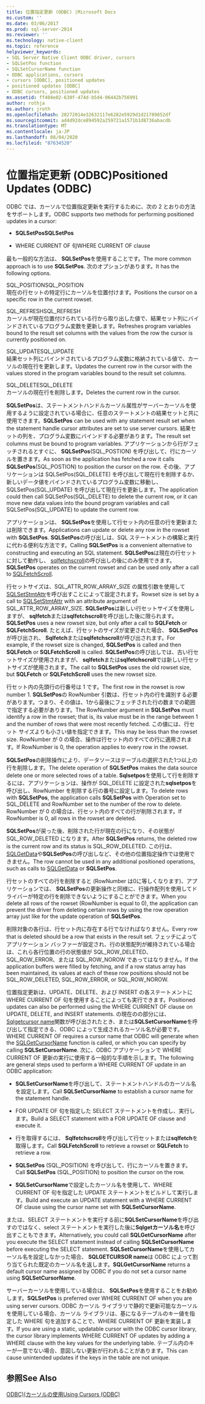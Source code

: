 ```yaml
---
title: 位置指定更新 (ODBC) |Microsoft Docs
ms.custom: ''
ms.date: 03/06/2017
ms.prod: sql-server-2014
ms.reviewer: ''
ms.technology: native-client
ms.topic: reference
helpviewer_keywords:
- SQL Server Native Client ODBC driver, cursors
- SQLSetPos function
- SQLSetCursorName function
- ODBC applications, cursors
- cursors [ODBC], positioned updates
- positioned updates [ODBC]
- ODBC cursors, positioned updates
ms.assetid: ff404e02-630f-474d-b5d4-06442b756991
author: rothja
ms.author: jroth
ms.openlocfilehash: 20272014e32632117e6282e5929d1d21789852df
ms.sourcegitcommit: ad4d92dce894592a259721a1571b1d8736abacdb
ms.translationtype: MT
ms.contentlocale: ja-JP
ms.lasthandoff: 08/04/2020
ms.locfileid: "87634520"
---
```

# <a name="positioned-updates-odbc"></a><span data-ttu-id="8b0b7-102">位置指定更新 (ODBC)</span><span class="sxs-lookup"><span data-stu-id="8b0b7-102">Positioned Updates (ODBC)</span></span>
  <span data-ttu-id="8b0b7-103">ODBC では、カーソルで位置指定更新を実行するために、次の 2 とおりの方法をサポートします。</span><span class="sxs-lookup"><span data-stu-id="8b0b7-103">ODBC supports two methods for performing positioned updates in a cursor:</span></span>  
  
-   <span data-ttu-id="8b0b7-104">**SQLSetPos**</span><span class="sxs-lookup"><span data-stu-id="8b0b7-104">**SQLSetPos**</span></span>  
  
-   <span data-ttu-id="8b0b7-105">WHERE CURRENT OF 句</span><span class="sxs-lookup"><span data-stu-id="8b0b7-105">WHERE CURRENT OF clause</span></span>  
  
 <span data-ttu-id="8b0b7-106">最も一般的な方法は、 **SQLSetPos**を使用することです。</span><span class="sxs-lookup"><span data-stu-id="8b0b7-106">The more common approach is to use **SQLSetPos**.</span></span> <span data-ttu-id="8b0b7-107">次のオプションがあります。</span><span class="sxs-lookup"><span data-stu-id="8b0b7-107">It has the following options.</span></span>  
  
 <span data-ttu-id="8b0b7-108">SQL_POSITION</span><span class="sxs-lookup"><span data-stu-id="8b0b7-108">SQL_POSITION</span></span>  
 <span data-ttu-id="8b0b7-109">現在の行セットの特定行にカーソルを位置付けます。</span><span class="sxs-lookup"><span data-stu-id="8b0b7-109">Positions the cursor on a specific row in the current rowset.</span></span>  
  
 <span data-ttu-id="8b0b7-110">SQL_REFRESH</span><span class="sxs-lookup"><span data-stu-id="8b0b7-110">SQL_REFRESH</span></span>  
 <span data-ttu-id="8b0b7-111">カーソルが現在位置付けられている行から取り出した値で、結果セット列にバインドされているプログラム変数を更新します。</span><span class="sxs-lookup"><span data-stu-id="8b0b7-111">Refreshes program variables bound to the result set columns with the values from the row the cursor is currently positioned on.</span></span>  
  
 <span data-ttu-id="8b0b7-112">SQL_UPDATE</span><span class="sxs-lookup"><span data-stu-id="8b0b7-112">SQL_UPDATE</span></span>  
 <span data-ttu-id="8b0b7-113">結果セット列にバインドされているプログラム変数に格納されている値で、カーソルの現在行を更新します。</span><span class="sxs-lookup"><span data-stu-id="8b0b7-113">Updates the current row in the cursor with the values stored in the program variables bound to the result set columns.</span></span>  
  
 <span data-ttu-id="8b0b7-114">SQL_DELETE</span><span class="sxs-lookup"><span data-stu-id="8b0b7-114">SQL_DELETE</span></span>  
 <span data-ttu-id="8b0b7-115">カーソルの現在行を削除します。</span><span class="sxs-lookup"><span data-stu-id="8b0b7-115">Deletes the current row in the cursor.</span></span>  
  
 <span data-ttu-id="8b0b7-116">**SQLSetPos**は、ステートメントハンドルカーソル属性がサーバーカーソルを使用するように設定されている場合に、任意のステートメントの結果セットと共に使用できます。</span><span class="sxs-lookup"><span data-stu-id="8b0b7-116">**SQLSetPos** can be used with any statement result set when the statement handle cursor attributes are set to use server cursors.</span></span> <span data-ttu-id="8b0b7-117">結果セットの列を、プログラム変数にバインドする必要があります。</span><span class="sxs-lookup"><span data-stu-id="8b0b7-117">The result set columns must be bound to program variables.</span></span> <span data-ttu-id="8b0b7-118">アプリケーションから行がフェッチされるとすぐに、 **SQLSetPos**(SQL_POSTION) を呼び出して、行にカーソルを置きます。</span><span class="sxs-lookup"><span data-stu-id="8b0b7-118">As soon as the application has fetched a row it calls **SQLSetPos**(SQL_POSTION) to position the cursor on the row.</span></span> <span data-ttu-id="8b0b7-119">その後、アプリケーションは SQLSetPos(SQL_DELETE) を呼び出して現在行を削除するか、新しいデータ値をバインドされているプログラム変数に移動し、SQLSetPos(SQL_UPDATE) を呼び出して現在行を更新します。</span><span class="sxs-lookup"><span data-stu-id="8b0b7-119">The application could then call SQLSetPos(SQL_DELETE) to delete the current row, or it can move new data values into the bound program variables and call SQLSetPos(SQL_UPDATE) to update the current row.</span></span>  
  
 <span data-ttu-id="8b0b7-120">アプリケーションは、 **SQLSetPos**を使用して行セット内の任意の行を更新または削除できます。</span><span class="sxs-lookup"><span data-stu-id="8b0b7-120">Applications can update or delete any row in the rowset with **SQLSetPos**.</span></span> <span data-ttu-id="8b0b7-121">**SQLSetPos**の呼び出しは、SQL ステートメントの構築と実行に代わる便利な方法です。</span><span class="sxs-lookup"><span data-stu-id="8b0b7-121">Calling **SQLSetPos** is a convenient alternative to constructing and executing an SQL statement.</span></span> <span data-ttu-id="8b0b7-122">**SQLSetPos**は現在の行セットに対して動作し、 [sqlfetchscroll](../native-client-odbc-api/sqlfetchscroll.md)の呼び出しの後にのみ使用できます。</span><span class="sxs-lookup"><span data-stu-id="8b0b7-122">**SQLSetPos** operates on the current rowset and can be used only after a call to [SQLFetchScroll](../native-client-odbc-api/sqlfetchscroll.md).</span></span>  
  
 <span data-ttu-id="8b0b7-123">行セットサイズは、SQL_ATTR_ROW_ARRAY_SIZE の属性引数を使用して[SQLSetStmtAttr](../native-client-odbc-api/sqlsetstmtattr.md)を呼び出すことによって設定されます。</span><span class="sxs-lookup"><span data-stu-id="8b0b7-123">Rowset size is set by a call to [SQLSetStmtAttr](../native-client-odbc-api/sqlsetstmtattr.md) with an attribute argument of SQL_ATTR_ROW_ARRAY_SIZE.</span></span> <span data-ttu-id="8b0b7-124">**SQLSetPos**は新しい行セットサイズを使用しますが、 **sqlfetch**または**sqlfetchscroll**を呼び出した後に限られます。</span><span class="sxs-lookup"><span data-stu-id="8b0b7-124">**SQLSetPos** uses a new rowset size, but only after a call to **SQLFetch** or **SQLFetchScroll**.</span></span> <span data-ttu-id="8b0b7-125">たとえば、行セットのサイズが変更された場合、 **SQLSetPos**が呼び出され、 **Sqlfetch**または**sqlfetchscroll**が呼び出されます。</span><span class="sxs-lookup"><span data-stu-id="8b0b7-125">For example, if the rowset size is changed, **SQLSetPos** is called and then **SQLFetch** or **SQLFetchScroll** is called.</span></span> <span data-ttu-id="8b0b7-126">**SQLSetPos**の呼び出しでは、古い行セットサイズが使用されますが、 **sqlfetch**または**sqlfetchscroll**では新しい行セットサイズが使用されます。</span><span class="sxs-lookup"><span data-stu-id="8b0b7-126">The call to **SQLSetPos** uses the old rowset size, but **SQLFetch** or **SQLFetchScroll** uses the new rowset size.</span></span>  
  
 <span data-ttu-id="8b0b7-127">行セット内の先頭行の行番号は 1 です。</span><span class="sxs-lookup"><span data-stu-id="8b0b7-127">The first row in the rowset is row number 1.</span></span> <span data-ttu-id="8b0b7-128">**SQLSetPos**の RowNumber 引数は、行セット内の行を識別する必要があります。つまり、その値は、1から最後にフェッチされた行の数までの範囲で指定する必要があります。</span><span class="sxs-lookup"><span data-stu-id="8b0b7-128">The RowNumber argument in **SQLSetPos** must identify a row in the rowset; that is, its value must be in the range between 1 and the number of rows that were most recently fetched.</span></span> <span data-ttu-id="8b0b7-129">この値には、行セット サイズよりも小さい値を指定できます。</span><span class="sxs-lookup"><span data-stu-id="8b0b7-129">This may be less than the rowset size.</span></span> <span data-ttu-id="8b0b7-130">RowNumber が 0 の場合、操作は行セット内のすべての行に適用されます。</span><span class="sxs-lookup"><span data-stu-id="8b0b7-130">If RowNumber is 0, the operation applies to every row in the rowset.</span></span>  
  
 <span data-ttu-id="8b0b7-131">**SQLSetPos**の削除操作により、データソースはテーブルの選択された1つ以上の行を削除します。</span><span class="sxs-lookup"><span data-stu-id="8b0b7-131">The delete operation of **SQLSetPos** makes the data source delete one or more selected rows of a table.</span></span> <span data-ttu-id="8b0b7-132">**Sqlsetpos**を使用して行を削除するには、アプリケーションは、操作が SQL_DELETE に設定された**sqlsetpos**を呼び出し、RowNumber を削除する行の番号に設定します。</span><span class="sxs-lookup"><span data-stu-id="8b0b7-132">To delete rows with **SQLSetPos**, the application calls **SQLSetPos** with Operation set to SQL_DELETE and RowNumber set to the number of the row to delete.</span></span> <span data-ttu-id="8b0b7-133">RowNumber が 0 の場合は、行セット内のすべての行が削除されます。</span><span class="sxs-lookup"><span data-stu-id="8b0b7-133">If RowNumber is 0, all rows in the rowset are deleted.</span></span>  
  
 <span data-ttu-id="8b0b7-134">**SQLSetPos**が戻った後、削除された行が現在の行になり、その状態が SQL_ROW_DELETED になります。</span><span class="sxs-lookup"><span data-stu-id="8b0b7-134">After **SQLSetPos** returns, the deleted row is the current row and its status is SQL_ROW_DELETED.</span></span> <span data-ttu-id="8b0b7-135">この行は、 [SQLGetData](../native-client-odbc-api/sqlgetdata.md)や**SQLSetPos**の呼び出しなど、その他の位置指定操作では使用できません。</span><span class="sxs-lookup"><span data-stu-id="8b0b7-135">The row cannot be used in any additional positioned operations, such as calls to [SQLGetData](../native-client-odbc-api/sqlgetdata.md) or **SQLSetPos**.</span></span>  
  
 <span data-ttu-id="8b0b7-136">行セットのすべての行を削除すると (RowNumber は0に等しくなります)、アプリケーションでは、 **SQLSetPos**の更新操作と同様に、行操作配列を使用してドライバーが特定の行を削除できないようにすることができます。</span><span class="sxs-lookup"><span data-stu-id="8b0b7-136">When you delete all rows of the rowset (RowNumber is equal to 0), the application can prevent the driver from deleting certain rows by using the row operation array just like for the update operation of **SQLSetPos**.</span></span>  
  
 <span data-ttu-id="8b0b7-137">削除対象の各行は、行セット内に存在する行でなければなりません。</span><span class="sxs-lookup"><span data-stu-id="8b0b7-137">Every row that is deleted should be a row that exists in the result set.</span></span> <span data-ttu-id="8b0b7-138">フェッチによってアプリケーション バッファーが設定され、行の状態配列が維持されている場合は、これら各行位置の行の状態値が SQL_ROW_DELETED、SQL_ROW_ERROR、または SQL_ROW_NOROW であってはなりません。</span><span class="sxs-lookup"><span data-stu-id="8b0b7-138">If the application buffers were filled by fetching, and if a row status array has been maintained, its values at each of these row positions should not be SQL_ROW_DELETED, SQL_ROW_ERROR, or SQL_ROW_NOROW.</span></span>  
  
 <span data-ttu-id="8b0b7-139">位置指定更新は、UPDATE、DELETE、および INSERT の各ステートメントに WHERE CURRENT OF 句を使用することによっても実行できます。</span><span class="sxs-lookup"><span data-stu-id="8b0b7-139">Positioned updates can also be performed using the WHERE CURRENT OF clause on UPDATE, DELETE, and INSERT statements.</span></span> <span data-ttu-id="8b0b7-140">の現在のの部分には、 [Sqlgetcursor name](../native-client-odbc-api/sqlgetcursorname.md)関数が呼び出されたとき、または**SQLSetCursorName**を呼び出して指定できる、ODBC によって生成されるカーソル名が必要です。</span><span class="sxs-lookup"><span data-stu-id="8b0b7-140">WHERE CURRENT OF requires a cursor name that ODBC will generate when the [SQLGetCursorName](../native-client-odbc-api/sqlgetcursorname.md) function is called, or which you can specify by calling **SQLSetCursorName**.</span></span> <span data-ttu-id="8b0b7-141">次に、ODBC アプリケーションで WHERE CURRENT OF 更新の実行に使用する一般的な手順を示します。</span><span class="sxs-lookup"><span data-stu-id="8b0b7-141">The following are general steps used to perform a WHERE CURRENT OF update in an ODBC application:</span></span>  
  
-   <span data-ttu-id="8b0b7-142">**SQLSetCursorName**を呼び出して、ステートメントハンドルのカーソル名を設定します。</span><span class="sxs-lookup"><span data-stu-id="8b0b7-142">Call **SQLSetCursorName** to establish a cursor name for the statement handle.</span></span>  
  
-   <span data-ttu-id="8b0b7-143">FOR UPDATE OF 句を指定した SELECT ステートメントを作成し、実行します。</span><span class="sxs-lookup"><span data-stu-id="8b0b7-143">Build a SELECT statement with a FOR UPDATE OF clause and execute it.</span></span>  
  
-   <span data-ttu-id="8b0b7-144">行を取得するには、 **Sqlfetchscroll**を呼び出して行セットまたは**sqlfetch**を取得します。</span><span class="sxs-lookup"><span data-stu-id="8b0b7-144">Call **SQLFetchScroll** to retrieve a rowset or **SQLFetch** to retrieve a row.</span></span>  
  
-   <span data-ttu-id="8b0b7-145">**SQLSetPos** (SQL_POSITION) を呼び出して、行にカーソルを置きます。</span><span class="sxs-lookup"><span data-stu-id="8b0b7-145">Call **SQLSetPos** (SQL_POSITION) to position the cursor on the row.</span></span>  
  
-   <span data-ttu-id="8b0b7-146">**SQLSetCursorName**で設定したカーソル名を使用して、WHERE CURRENT OF 句を指定した UPDATE ステートメントをビルドして実行します。</span><span class="sxs-lookup"><span data-stu-id="8b0b7-146">Build and execute an UPDATE statement with a WHERE CURRENT OF clause using the cursor name set with **SQLSetCursorName**.</span></span>  
  
 <span data-ttu-id="8b0b7-147">または、SELECT ステートメントを実行する前に**SQLSetCursorName**を呼び出すのではなく、select ステートメントを実行した後に**Sqlgetカーソル名**を呼び出すこともできます。</span><span class="sxs-lookup"><span data-stu-id="8b0b7-147">Alternatively, you could call **SQLGetCursorName** after you execute the SELECT statement instead of calling **SQLSetCursorName** before executing the SELECT statement.</span></span> <span data-ttu-id="8b0b7-148">**SQLSetCursorName**を使用してカーソル名を設定しなかった場合、 **SQLGETCURSOR name**は ODBC によって割り当てられた既定のカーソル名を返します。</span><span class="sxs-lookup"><span data-stu-id="8b0b7-148">**SQLGetCursorName** returns a default cursor name assigned by ODBC if you do not set a cursor name using **SQLSetCursorName**.</span></span>  
  
 <span data-ttu-id="8b0b7-149">サーバーカーソルを使用している場合は、 **SQLSetPos**を使用することをお勧めします。</span><span class="sxs-lookup"><span data-stu-id="8b0b7-149">**SQLSetPos** is preferred over WHERE CURRENT OF when you are using server cursors.</span></span> <span data-ttu-id="8b0b7-150">ODBC カーソル ライブラリで静的で更新可能なカーソルを使用している場合、カーソル ライブラリは、基になるテーブルのキー値を指定した WHERE 句を追加することで、WHERE CURRENT OF 更新を実装します。</span><span class="sxs-lookup"><span data-stu-id="8b0b7-150">If you are using a static, updatable cursor with the ODBC cursor library, the cursor library implements WHERE CURRENT OF updates by adding a WHERE clause with the key values for the underlying table.</span></span> <span data-ttu-id="8b0b7-151">テーブル内のキーが一意でない場合、意図しない更新が行われることがあります。</span><span class="sxs-lookup"><span data-stu-id="8b0b7-151">This can cause unintended updates if the keys in the table are not unique.</span></span>  
  
## <a name="see-also"></a><span data-ttu-id="8b0b7-152">参照</span><span class="sxs-lookup"><span data-stu-id="8b0b7-152">See Also</span></span>  
 [<span data-ttu-id="8b0b7-153">ODBC&#41;&#40;カーソルの使用</span><span class="sxs-lookup"><span data-stu-id="8b0b7-153">Using Cursors &#40;ODBC&#41;</span></span>](using-cursors-odbc.md)  
  
  
